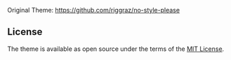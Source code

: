 Original Theme: https://github.com/riggraz/no-style-please

## License

The theme is available as open source under the terms of the [MIT License](https://opensource.org/licenses/MIT).
